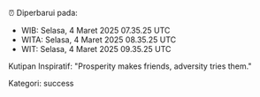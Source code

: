 ⏰ Diperbarui pada:
- WIB: Selasa, 4 Maret 2025 07.35.25 UTC
- WITA: Selasa, 4 Maret 2025 08.35.25 UTC
- WIT: Selasa, 4 Maret 2025 09.35.25 UTC

Kutipan Inspiratif:
"Prosperity makes friends, adversity tries them."


Kategori: success

